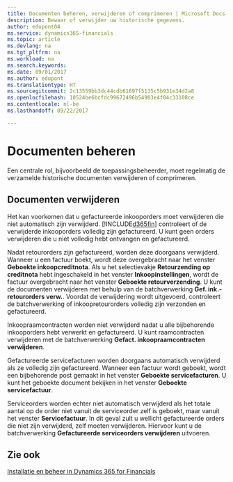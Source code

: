 ```yaml
---
title: Documenten beheren, verwijderen of comprimeren | Microsoft Docs
description: Bewaar of verwijder uw historische gegevens.
author: edupont04
ms.service: dynamics365-financials
ms.topic: article
ms.devlang: na
ms.tgt_pltfrm: na
ms.workload: na
ms.search.keywords: 
ms.date: 09/01/2017
ms.author: edupont
ms.translationtype: HT
ms.sourcegitcommit: 2c13559bb3dc44cdb61697f5135c5b931e34d2a8
ms.openlocfilehash: 10524be6bcfdc99672496b54903e4f04c33108ce
ms.contentlocale: nl-be
ms.lasthandoff: 09/22/2017

---
```

# <a name="manage-documents"></a>Documenten beheren
Een centrale rol, bijvoorbeeld de toepassingsbeheerder, moet regelmatig de verzamelde historische documenten verwijderen of comprimeren.  

## <a name="delete-documents"></a>Documenten verwijderen
Het kan voorkomen dat u gefactureerde inkooporders moet verwijderen die niet automatisch zijn verwijderd. [!INCLUDE[d365fin](includes/d365fin_md.md)] controleert of de verwijderde inkooporders volledig zijn gefactureerd. U kunt geen orders verwijderen die u niet volledig hebt ontvangen en gefactureerd.  

Nadat retourorders zijn gefactureerd, worden deze doorgaans verwijderd. Wanneer u een factuur boekt, wordt deze overgebracht naar het venster **Geboekte inkoopcreditnota**. Als u het selectievakje **Retourzending op creditnota** hebt ingeschakeld in het venster **Inkoopinstellingen**, wordt de factuur overgebracht naar het venster **Geboekte retourverzending**. U kunt de documenten verwijderen met behulp van de batchverwerking **Gef. ink.-retourorders verw.**. Voordat de verwijdering wordt uitgevoerd, controleert de batchverwerking of inkoopretourorders volledig zijn verzonden en gefactureerd.  

Inkoopraamcontracten worden niet verwijderd nadat u alle bijbehorende inkooporders hebt verwerkt en gefactureerd. U kunt raamcontracten verwijderen met de batchverwerking **Gefact. inkoopraamcontracten verwijderen**.  

Gefactureerde servicefacturen worden doorgaans automatisch verwijderd als ze volledig zijn gefactureerd. Wanneer een factuur wordt geboekt, wordt een bijbehorende post gemaakt in het venster **Geboekte servicefacturen**. U kunt het geboekte document bekijken in het venster **Geboekte servicefactuur**.  

Serviceorders worden echter niet automatisch verwijderd als het totale aantal op de order niet vanuit de serviceorder zelf is geboekt, maar vanuit het venster **Servicefactuur**. In dit geval zult u wellicht gefactureerde orders die niet zijn verwijderd, zelf moeten verwijderen. Hiervoor kunt u de batchverwerking **Gefactureerde serviceorders verwijderen** uitvoeren.  

## <a name="see-also"></a>Zie ook  
[Installatie en beheer in Dynamics 365 for Financials](admin-setup-and-administration.md)  

